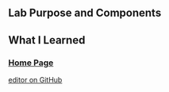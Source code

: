 ## Lab Purpose and Components

## What I Learned

### [Home Page](https://slynsky.github.io)
[editor on GitHub](https://github.com/slynsky/cit281-lab3/edit/main/README.md)
